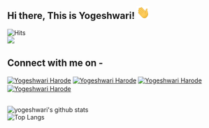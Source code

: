 ## Hi there, This is Yogeshwari! <img src="https://raw.githubusercontent.com/devSouvik/devSouvik/master/Hi.gif" height=30px width=30px>

![Hits](https://hitcounter.pythonanywhere.com/count/tag.svg?url=https%3A%2F%2Fgithub.com%2Fyogeshwari-harode%2Fhit-counter)<br>
![](https://img.shields.io/github/stars/yogeshwari-harode)<br>
<!--<img src="https://komarev.com/ghpvc/?username=yogeshwari-harode&label=Profile%20views&color=0e75b6&style=flat" alt="yogeshwari-harode" />-->

<!--
**yogeshwari-harode/yogeshwari-harode** is a ✨ _special_ ✨ repository because its `README.md` (this file) appears on your GitHub profile.

Here are some ideas to get you started:

- 🔭 I’m currently working on ...
- 🌱 I’m currently learning ...
- 👯 I’m looking to collaborate on ...
- 🤔 I’m looking for help with ...
- 💬 Ask me about ...
- 📫 How to reach me: ...
- 😄 Pronouns: ...
- ⚡ Fun fact: ...
-->


<h2>Connect with me on - </h2>
<a href="https://www.linkedin.com/in/yogeshwari-harode-2bb48b1a7/"><img align="center" src="https://raw.githubusercontent.com/rahuldkjain/github-profile-readme-generator/master/src/images/icons/Social/linked-in-alt.svg" alt="Yogeshwari Harode" height="30" width="40" /></a>
<a href="https://www.hackerrank.com/yamiharodeg11" target="blank"><img align="center" src="https://raw.githubusercontent.com/rahuldkjain/github-profile-readme-generator/master/src/images/icons/Social/hackerrank.svg" alt="Yogeshwari Harode" height="30" width="40" /></a>
<a href="https://www.hackerearth.com/@Yogeshwari-Harode" target="blank"><img align="center" src="https://raw.githubusercontent.com/rahuldkjain/github-profile-readme-generator/master/src/images/icons/Social/hackerearth.svg" alt="Yogeshwari Harode" height="30" width="40" /></a>
<a href="https://auth.geeksforgeeks.org/user/yamiharodeg11/" target="blank"><img align="center" src="https://raw.githubusercontent.com/rahuldkjain/github-profile-readme-generator/master/src/images/icons/Social/geeks-for-geeks.svg" alt="Yogeshwari Harode" height="30" width="40" /></a>
<br><br>

![yogeshwari's github stats](https://github-readme-stats.vercel.app/api?username=Yogeshwari-harode&&show_icons=true&title_color=F012BE&icon_color=bb2acf&text_color=0074D9&bg_color=30,3D9970,01FF70 )
<br>
![Top Langs](https://github-readme-stats.vercel.app/api/top-langs/?username=yogeshwari-harode&exclude_repo=github-readme-stats,yogeshwari.github.io)
<br>


<br><br><br><br><br>
<!--<p>&nbsp;<img align="center" src="https://github-profile-trophy.vercel.app/?username=yogeshwari-harode&theme=juicyfresh&no-frame=true&row=1&&margin-w=20&no-bg=true%22%20alt=%22yogeshwari-harode%22" /></p>
-->

